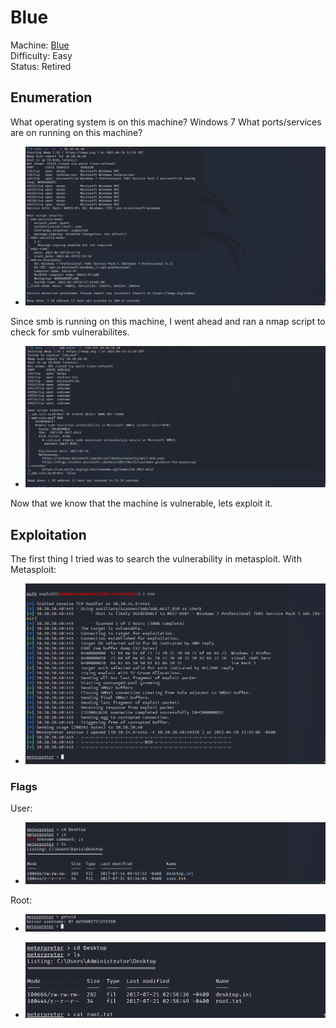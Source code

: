 # Blue

Machine: [Blue](https://app.hackthebox.com/machines/51)\
Difficulty: Easy\
Status: Retired



## Enumeration

What operating system is on this machine? Windows 7
What ports/services are on running on this machine? 

- ![Results!](screenshots/1.png)



Since smb is running on this machine, I went ahead and ran a nmap script to check for smb vulnerabilites.

- ![Results!](screenshots/6.png)



Now that we know that the machine is vulnerable, lets exploit it.

## Exploitation


The first thing I tried was to search the vulnerability in metasploit.
With Metasploit:
- ![Results!](screenshots/2.png)




### Flags
User:
- ![Results!](screenshots/3.png)


Root: 
- ![Results!](screenshots/4.png)


- ![Results!](screenshots/5.png)